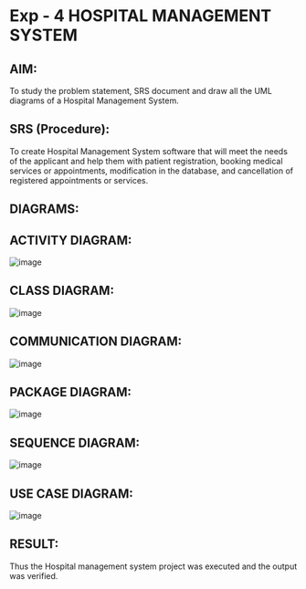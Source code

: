 # Exp - 4 HOSPITAL MANAGEMENT SYSTEM
## AIM:
To study the problem statement, SRS document and draw all the UML diagrams of a Hospital Management System.

## SRS (Procedure):
To create Hospital Management System software that will meet the needs of the applicant and help them with patient registration, booking medical services or appointments, modification in the database, and cancellation of registered appointments or services.

## DIAGRAMS:
## ACTIVITY DIAGRAM:

![image](https://github.com/user-attachments/assets/b8f7ed3a-05ff-4736-a0c7-ce056cc572e2)


## CLASS DIAGRAM:

![image](https://github.com/user-attachments/assets/eab7d432-983a-4b03-b534-ca5f3f0fb8f0)


## COMMUNICATION DIAGRAM:

![image](https://github.com/user-attachments/assets/9fc98551-6a24-49ce-9a52-eacc583c3414)


## PACKAGE DIAGRAM:

![image](https://github.com/user-attachments/assets/b3c7ebfd-ba53-4c39-b35c-76a14962ac0a)


## SEQUENCE DIAGRAM:

![image](https://github.com/user-attachments/assets/c474db22-028e-4305-b422-56b1151bc8a4)


## USE CASE DIAGRAM:

![image](https://github.com/user-attachments/assets/06e5aac4-b7ea-4562-832c-ff3059998c3d)


## RESULT:
Thus the Hospital management system project was executed and the output was verified.
